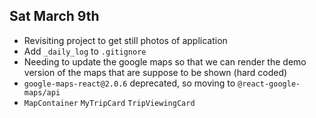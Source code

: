 ## Sat March 9th
- Revisiting project to get still photos of application
- Add `_daily_log` to `.gitignore`
- Needing to update the google maps so that we can render the demo version of the maps that are suppose to be shown (hard coded)
- `google-maps-react@2.0.6` deprecated, so moving to `@react-google-maps/api`
- `MapContainer`  `MyTripCard`  `TripViewingCard`